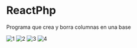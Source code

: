 # ReactPhp
Programa que crea y borra columnas en una base 

![1](https://user-images.githubusercontent.com/68412071/179632812-3b8d9228-88d2-4b44-af71-8e426ec0d835.JPG)
![2](https://user-images.githubusercontent.com/68412071/179632818-08f24c26-3a3d-467b-8337-5caba44579f8.JPG)
![3](https://user-images.githubusercontent.com/68412071/179632825-d1e78527-7d2b-469e-a20d-6a470c7a02a7.JPG)
![4](https://user-images.githubusercontent.com/68412071/179632831-810ce412-8a94-4f8f-8d0d-3ed7c8a9f0be.JPG)
